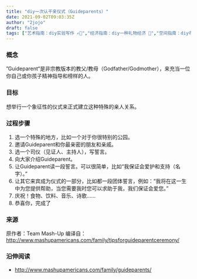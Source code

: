 ```yaml
---
title: "diy一次认干亲仪式（Guideparents）"
date: 2021-09-02T09:03:35Z
author: "2jojo"
draft: false
tags: ["艺术指南：diy实验写作 ✍🏻️","经济指南：diy一种礼物经济 🎁","空间指南：diy寺庙 🛐","艺术指南：diy实验戏剧 🎭","活动指南：diy一种吃 🍱","感官指南：diy一种笑 😄","活动指南：diy一种仪式 🕯️","艺术指南：diy诵读 🗣️","共同体指南：diy一个家 👩‍👩‍👧‍👧"]
---
```


### 概念
”Guideparent“是非宗教版本的教父/教母（Godfather/Godmother），来充当一位你自己或你孩子精神指导和榜样的人。 

### 目标
想举行一个象征性的仪式来正式建立这种特殊的亲人关系。

### 过程步骤
1. 选一个特殊的地方，比如一个对于你很特别的公园。
2. 邀请Guideparent和你最亲密的朋友和亲戚。
3. 选一个司仪（见证人、主持人），写誓言。
4. 向大家介绍Guideparent。
5. 让Guideparent读一段誓言。可以很简单，比如“我保证会爱护和支持（名字）。”
6. 让其它来宾成为仪式的一部分，比如都一段团体誓言，例如：“我将在这一生中为您提供帮助，当您需要我时您可以求助于我，我们保证会爱您。”
7. 庆祝！食物、饮料、音乐、诗歌……
8. 恭喜你，完成了

### 来源
原作者：Team Mash-Up 
编译自：http://www.mashupamericans.com/family/tipsforguideparentceremony/

### 沿伸阅读
- http://www.mashupamericans.com/family/guideparents/

